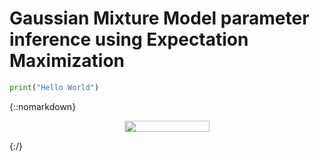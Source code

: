 # Gaussian Mixture Model parameter inference using Expectation Maximization

```python
print("Hello World")
```

{::nomarkdown}

<p align="center"><img src="/tex/88661232c1689261da4459502e29157f.svg?invert_in_darkmode&sanitize=true" align=middle width=136.7577882pt height=18.482861099999997pt/></p>

{:/}

